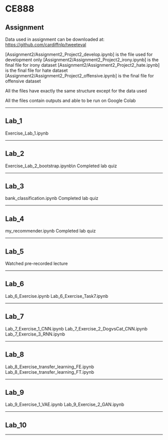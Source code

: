 # CE888

## Assignment
Data used in assignment can be downloaded at: https://github.com/cardiffnlp/tweeteval

[Assignment2/Assignment2_Project2_develop.ipynb] is the file used for development only
[Assignment2/Assignment2_Project2_irony.ipynb] is the final file for irony dataset
[Assignment2/Assignment2_Project2_hate.ipynb] is the final file for hate dataset
[Assignment2/Assignment2_Project2_offensive.ipynb] is the final file for offensive dataset

All the files have exactly the same structure except for the data used

All the files contain outputs and able to be run on Google Colab
***
## Lab_1
Exercise_Lab_1.ipynb
***
## Lab_2
Exercise_Lab_2_bootstrap.ipynb\n
Completed lab quiz
***
## Lab_3
bank_classification.ipynb
Completed lab quiz
***
## Lab_4
my_recommender.ipynb
Completed lab quiz
***
## Lab_5
Watched pre-recorded lecture
***
## Lab_6
Lab_6_Exercise.ipynb
Lab_6_Exercise_Task7.ipynb
***
## Lab_7
Lab_7_Exercise_1_CNN.ipynb
Lab_7_Exercise_2_DogvsCat_CNN.ipynb
Lab_7_Exercise_3_RNN.ipynb
***
## Lab_8
Lab_8_Exercise_transfer_learning_FE.ipynb
Lab_8_Exercise_transfer_learning_FT.ipynb
***
## Lab_9
Lab_9_Exercise_1_VAE.ipynb
Lab_9_Exercise_2_GAN.ipynb
***
## Lab_10

***
